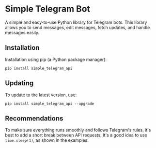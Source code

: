 # Simple Telegram Bot

A simple and easy-to-use Python library for Telegram bots. This library allows you to send messages, edit messages, fetch updates, and handle messages easily.

## Installation

Installation using pip (a Python package manager):

```
pip install simple_telegram_api
```

## Updating

To update to the latest version, use:

```
pip install simple_telegram_api --upgrade
```

## Recommendations

To make sure everything runs smoothly and follows Telegram's rules, it's best to add a short break between API requests. It's a good idea to use ```time.sleep(1)```, as shown in the examples.